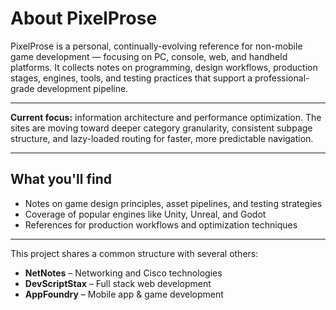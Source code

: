 <div class="siteInfoContent">
  <h1>About PixelProse</h1>

  PixelProse is a personal, continually-evolving reference for
  <span class="emphasis">non-mobile game development</span> —
  focusing on <span class="emphasis">PC, console, web, and handheld</span> platforms.
  It collects notes on programming, design workflows, production stages, engines,
  tools, and testing practices that support a professional-grade development pipeline.
</div>

<hr />

<div class="Note">
  <strong>Current focus:</strong> information architecture and performance optimization.
  The sites are moving toward deeper category granularity, consistent subpage structure,
  and lazy-loaded routing for faster, more predictable navigation.
</div>

<hr />

<div class="siteInfoContent">
  <h2>What you'll find</h2>
  <ul>
    <li>Notes on game design principles, asset pipelines, and testing strategies</li>
    <li>Coverage of popular engines like Unity, Unreal, and Godot</li>
    <li>References for production workflows and optimization techniques</li>
  </ul>
</div>

<hr />

<div class="otherSitesDescription">
  This project shares a common structure with several others:

  <ul>
    <li><strong>NetNotes</strong> – Networking and Cisco technologies</li>
    <li><strong>DevScriptStax</strong> – Full stack web development</li>
    <li><strong>AppFoundry</strong> – Mobile app & game development</li>
  </ul>
</div>
